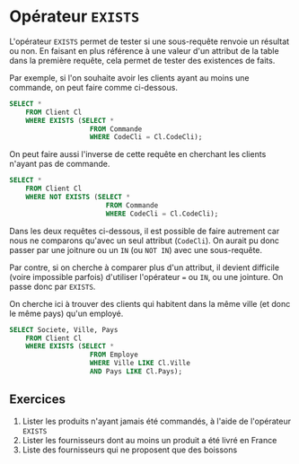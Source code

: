 # Opérateur  `EXISTS`

L'opérateur `EXISTS` permet de tester si une sous-requête renvoie un résultat ou non. En faisant en plus référence à une valeur d'un attribut de la table dans la première requête, cela permet de tester des existences de faits.

Par exemple, si l'on souhaite avoir les clients ayant au moins une commande, on peut faire comme ci-dessous.

```sql
SELECT *
    FROM Client Cl
    WHERE EXISTS (SELECT *
                    FROM Commande
                    WHERE CodeCli = Cl.CodeCli);
```

On peut faire aussi l'inverse de cette requête en cherchant les clients n'ayant pas de commande.

```sql
SELECT *
    FROM Client Cl
    WHERE NOT EXISTS (SELECT *
                        FROM Commande
                        WHERE CodeCli = Cl.CodeCli);
```

Dans les deux requêtes ci-dessous, il est possible de faire autrement car nous ne comparons qu'avec un seul attribut (`CodeCli`). On aurait pu donc passer par une joitnure ou un `IN` (ou `NOT IN`) avec une sous-requête.

Par contre, si on cherche à comparer plus d'un attribut, il devient difficile (voire impossible parfois) d'utiliser l'opérateur `=` ou `IN`, ou une jointure. On passe donc par `EXISTS`.

On cherche ici à trouver des clients qui habitent dans la même ville (et donc le même pays) qu'un employé. 

```sql
SELECT Societe, Ville, Pays
	FROM Client Cl
	WHERE EXISTS (SELECT *
	                FROM Employe
	                WHERE Ville LIKE Cl.Ville
	                AND Pays LIKE Cl.Pays);
```

## Exercices

1. Lister les produits n'ayant jamais été commandés, à l'aide de l'opérateur `EXISTS`
1. Lister les fournisseurs dont au moins un produit a été livré en France
1. Liste des fournisseurs qui ne proposent que des boissons
